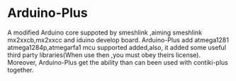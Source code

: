 Arduino-Plus
============
  A modified Arduino core suppoted by smeshlink ,aiming smeshlink mx2xxcb,mx2xxcc and iduino develop board.
  Arduino-Plus add atmega1281 atmega1284p,atmegarfa1 mcu supported added,also, it added some  useful third party libraries(When use then ,you must obey theirs license). 
  Moreover,  Arduino-Plus get the ability than can been used with contiki-plus together.
